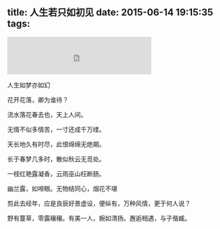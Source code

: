 title: 人生若只如初见
date: 2015-06-14 19:15:35
tags:
---

<iframe frameborder="no" border="0" marginwidth="0" marginheight="0" width=330 height=86 src="http://music.163.com/outchain/player?type=2&id=314315&auto=0&height=66"></iframe>

人生如梦亦如幻

花开花落，卿为谁待？

流水落花春去也，天上人间。

无情不似多情苦，一寸还成千万缕。

天长地久有时尽，此恨绵绵无绝期。

长于春梦几多时，散似秋云无觅处。

一枝红艳露凝香，云雨巫山枉断肠。

幽兰露，如啼眼。无物结同心，烟花不堪

剪此去经年，应是良辰好景虚设，便纵有，万种风情，更于何人说？

野有蔓草，零露穰穰。有美一人，婉如清扬。邂逅相遇，与子偕臧。